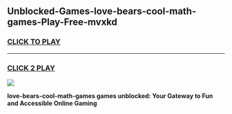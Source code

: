 
## Unblocked-Games-love-bears-cool-math-games-Play-Free-mvxkd
<h3>
<a href="https://premium76.site?title=love-bears-cool-math-games&ref=23A">CLICK TO PLAY</a></h3>
<hr>

<h3>
<a href="https://premium76.site?title=love-bears-cool-math-games&ref=23A">CLICK 2 PLAY</a>
  
</h3>

<a href="https://premium76.site?title=love-bears-cool-math-games&ref=23A"><img src="https://clearcache.store/games.png"></a>


**love-bears-cool-math-games games unblocked: Your Gateway to Fun and Accessible Online Gaming**
